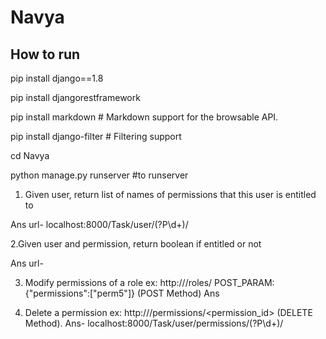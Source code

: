 # Navya

## How to run

pip install django==1.8

pip install djangorestframework

pip install markdown       # Markdown support for the browsable API.

pip install django-filter  # Filtering support

cd Navya

python manage.py runserver #to runserver

1. Given user, return list of names of permissions that this user is entitled to

Ans url- localhost:8000/Task/user/(?P<userid>\d+)/

2.Given user and permission, return boolean if entitled or not

Ans url- 

3. Modify permissions of a role ex: http://<server>/roles/<roleid> POST_PARAM:{"permissions":["perm5"]} (POST Method)
Ans

4. Delete a permission ex: http://<server>/permissions/<permission_id> (DELETE Method).
Ans- localhost:8000/Task/user/permissions/(?P<permissionid>\d+)/
